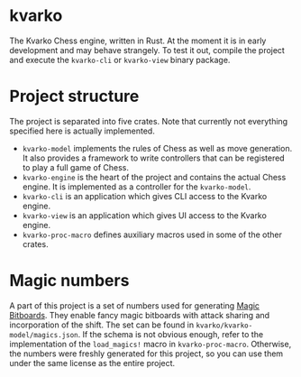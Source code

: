 # kvarko

The Kvarko Chess engine, written in Rust.
At the moment it is in early development and may behave strangely.
To test it out, compile the project and execute the `kvarko-cli` or `kvarko-view` binary package.

# Project structure

The project is separated into five crates.
Note that currently not everything specified here is actually implemented.

* `kvarko-model` implements the rules of Chess as well as move generation.
It also provides a framework to write controllers that can be registered to play a full game of Chess.
* `kvarko-engine` is the heart of the project and contains the actual Chess engine.
It is implemented as a controller for the `kvarko-model`.
* `kvarko-cli` is an application which gives CLI access to the Kvarko engine.
* `kvarko-view` is an application which gives UI access to the Kvarko engine.
* `kvarko-proc-macro` defines auxiliary macros used in some of the other crates.

# Magic numbers

A part of this project is a set of numbers used for generating [Magic Bitboards](https://www.chessprogramming.org/Magic_Bitboards).
They enable fancy magic bitboards with attack sharing and incorporation of the shift.
The set can be found in `kvarko/kvarko-model/magics.json`.
If the schema is not obvious enough, refer to the implementation of the `load_magics!` macro in `kvarko-proc-macro`.
Otherwise, the numbers were freshly generated for this project, so you can use them under the same license as the entire project.
